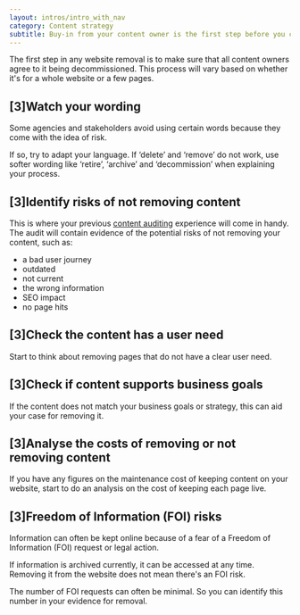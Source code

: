 ```yaml
---
layout: intros/intro_with_nav
category: Content strategy
subtitle: Buy-in from your content owner is the first step before you can take anything off your website.
---
```


The first step in any website removal is to make sure that all content owners agree to it being decommissioned. This process will vary based on whether it's for a whole website or a few pages.

## [3]Watch your wording

Some agencies and stakeholders avoid using certain words because they come with the idea of risk.

If so, try to adapt your language. If ‘delete’ and ‘remove’ do not work, use softer wording like ‘retire’, ‘archive’ and ‘decommission’ when explaining your process.

## [3]Identify risks of not removing content

This is where your previous [content auditing](/content-strategy/content-auditing/) experience will come in handy. The audit will contain evidence of the potential risks of not removing your content, such as:
- a bad user journey
- outdated
- not current
- the wrong information
- SEO impact
- no page hits

## [3]Check the content has a user need

Start to think about removing pages that do not have a clear user need.

## [3]Check if content supports business goals

If the content does not match your business goals or strategy, this can aid your case for removing it.

## [3]Analyse the costs of removing or not removing content

If you have any figures on the maintenance cost of keeping content on your website, start to do an analysis on the cost of keeping each page live.

## [3]Freedom of Information (FOI) risks

Information can often be kept online because of a fear of a Freedom of Information (FOI) request or legal action.

If information is archived currently, it can be accessed at any time. Removing it from the website does not mean there's an FOI risk.

The number of FOI requests can often be minimal. So you can identify this number in your evidence for removal.
